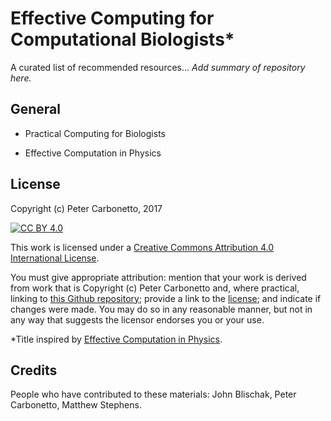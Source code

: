 # Effective Computing for Computational Biologists*

A curated list of recommended resources... *Add summary of repository
here.*

## General

+ Practical Computing for Biologists

+ Effective Computation in Physics

[scopatz-huff]: http://physics.codes

## License

Copyright (c) Peter Carbonetto, 2017

[![CC BY 4.0](https://i.creativecommons.org/l/by/4.0/88x31.png)](http://creativecommons.org/licenses/by/4.0/)

This work is licensed under a [Creative Commons Attribution 4.0
International License](http://creativecommons.org/licenses/by/4.0/).

You must give appropriate attribution: mention that your work is
derived from work that is Copyright (c) Peter Carbonetto and, where
practical, linking to
[this Github repository](https://github.com/pcarbo/effective-computing);
provide a link to the
[license](http://creativecommons.org/licenses/by/4.0/); and indicate
if changes were made. You may do so in any reasonable manner, but not
in any way that suggests the licensor endorses you or your use.

*Title inspired by [Effective Computation in Physics][scopatz-huff].

## Credits

People who have contributed to these materials: John Blischak, Peter
Carbonetto, Matthew Stephens.
